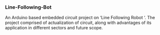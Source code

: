 ### Line-Following-Bot
An Arduino based embedded circuit project on ‘Line Following Robot ‘. The project comprised of actualization of circuit, along with advantages of its application in different sectors and future scope.
